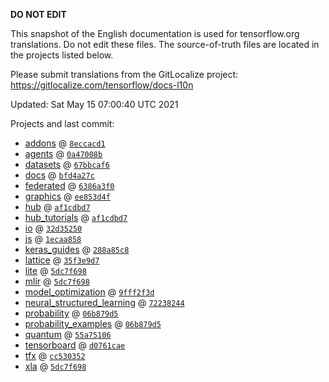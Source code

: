 __DO NOT EDIT__

This snapshot of the English documentation is used for tensorflow.org
translations. Do not edit these files. The source-of-truth files are located in
the projects listed below.

Please submit translations from the GitLocalize project: https://gitlocalize.com/tensorflow/docs-l10n

Updated: Sat May 15 07:00:40 UTC 2021

Projects and last commit:

- [addons](https://github.com/tensorflow/addons/tree/master/docs) @ <a href='https://github.com/tensorflow/addons/commit/8eccacd105e8c45ecd2ea3affcec7a7488f58ce9'><code>8eccacd1</code></a>
- [agents](https://github.com/tensorflow/agents/tree/master/docs) @ <a href='https://github.com/tensorflow/agents/commit/0a47008bb8a94425ed6edccaec1dee6ffb2e924a'><code>0a47008b</code></a>
- [datasets](https://github.com/tensorflow/datasets/tree/master/docs) @ <a href='https://github.com/tensorflow/datasets/commit/67bbcaf6cbadeceadfeacfa18a70423024e41e1b'><code>67bbcaf6</code></a>
- [docs](https://github.com/tensorflow/docs/tree/master/site/en) @ <a href='https://github.com/tensorflow/docs/commit/bfd4a27c35dec4caf5446951e8ef0d3eb8687755'><code>bfd4a27c</code></a>
- [federated](https://github.com/tensorflow/federated/tree/master/docs) @ <a href='https://github.com/tensorflow/federated/commit/6386a3f063359aacd6464a88de7e51a882bac375'><code>6386a3f0</code></a>
- [graphics](https://github.com/tensorflow/graphics/tree/master/tensorflow_graphics/g3doc) @ <a href='https://github.com/tensorflow/graphics/commit/ee853d4fbd63352ad091c1bb69d4702ccd71a61a'><code>ee853d4f</code></a>
- [hub](https://github.com/tensorflow/hub/tree/master/docs) @ <a href='https://github.com/tensorflow/hub/commit/af1cdbd7ebc468999f7f28b6b6c728aa96ff43ec'><code>af1cdbd7</code></a>
- [hub_tutorials](https://github.com/tensorflow/hub/tree/master/examples/colab) @ <a href='https://github.com/tensorflow/hub/commit/af1cdbd7ebc468999f7f28b6b6c728aa96ff43ec'><code>af1cdbd7</code></a>
- [io](https://github.com/tensorflow/io/tree/master/docs) @ <a href='https://github.com/tensorflow/io/commit/32d352509a7a57dec2e851909361d2c9a87dc6f9'><code>32d35250</code></a>
- [js](https://github.com/tensorflow/tfjs-website/tree/master/docs) @ <a href='https://github.com/tensorflow/tfjs-website/commit/1ecaa85821596a1876ba8560d80a00da74275c47'><code>1ecaa858</code></a>
- [keras_guides](https://github.com/tensorflow/docs/tree/snapshot-keras/site/en/guide/keras) @ <a href='https://github.com/tensorflow/docs/commit/288a85c8c652050d802d4737ebf21d19254b6672'><code>288a85c8</code></a>
- [lattice](https://github.com/tensorflow/lattice/tree/master/docs) @ <a href='https://github.com/tensorflow/lattice/commit/35f3e9d7da7f90a700d7a903e1818e82965f245c'><code>35f3e9d7</code></a>
- [lite](https://github.com/tensorflow/tensorflow/tree/master/tensorflow/lite/g3doc) @ <a href='https://github.com/tensorflow/tensorflow/commit/5dc7f6981fdaf74c8c5be41f393df705841fb7c5'><code>5dc7f698</code></a>
- [mlir](https://github.com/tensorflow/tensorflow/tree/master/tensorflow/compiler/mlir/g3doc) @ <a href='https://github.com/tensorflow/tensorflow/commit/5dc7f6981fdaf74c8c5be41f393df705841fb7c5'><code>5dc7f698</code></a>
- [model_optimization](https://github.com/tensorflow/model-optimization/tree/master/tensorflow_model_optimization/g3doc) @ <a href='https://github.com/tensorflow/model-optimization/commit/9fff2f3d685e6e55557fc72b4ef66c508de520f7'><code>9fff2f3d</code></a>
- [neural_structured_learning](https://github.com/tensorflow/neural-structured-learning/tree/master/g3doc) @ <a href='https://github.com/tensorflow/neural-structured-learning/commit/72238244a7a3b614f2606ebbc01108a301183d4b'><code>72238244</code></a>
- [probability](https://github.com/tensorflow/probability/tree/master/tensorflow_probability/g3doc) @ <a href='https://github.com/tensorflow/probability/commit/06b879d57009da1f3f09f81dffad2212ce66a9c9'><code>06b879d5</code></a>
- [probability_examples](https://github.com/tensorflow/probability/tree/master/tensorflow_probability/examples/jupyter_notebooks) @ <a href='https://github.com/tensorflow/probability/commit/06b879d57009da1f3f09f81dffad2212ce66a9c9'><code>06b879d5</code></a>
- [quantum](https://github.com/tensorflow/quantum/tree/master/docs) @ <a href='https://github.com/tensorflow/quantum/commit/55a751068d757e1331cf300ed73fbc7d56103bb8'><code>55a75106</code></a>
- [tensorboard](https://github.com/tensorflow/tensorboard/tree/master/docs) @ <a href='https://github.com/tensorflow/tensorboard/commit/d0761caed27d19dd4105146f59a324bc0aef5796'><code>d0761cae</code></a>
- [tfx](https://github.com/tensorflow/tfx/tree/master/docs) @ <a href='https://github.com/tensorflow/tfx/commit/cc5303526e7279cd7ed521720443679070e85a7d'><code>cc530352</code></a>
- [xla](https://github.com/tensorflow/tensorflow/tree/master/tensorflow/compiler/xla/g3doc) @ <a href='https://github.com/tensorflow/tensorflow/commit/5dc7f6981fdaf74c8c5be41f393df705841fb7c5'><code>5dc7f698</code></a>

